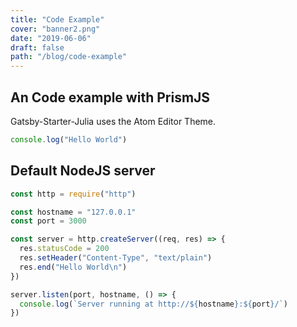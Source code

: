 ```yaml
---
title: "Code Example"
cover: "banner2.png"
date: "2019-06-06"
draft: false
path: "/blog/code-example"
---
```


## An Code example with PrismJS

Gatsby-Starter-Julia uses the Atom Editor Theme.

```js
console.log("Hello World")
```

## Default NodeJS server

```js
const http = require("http")

const hostname = "127.0.0.1"
const port = 3000

const server = http.createServer((req, res) => {
  res.statusCode = 200
  res.setHeader("Content-Type", "text/plain")
  res.end("Hello World\n")
})

server.listen(port, hostname, () => {
  console.log(`Server running at http://${hostname}:${port}/`)
})
```
